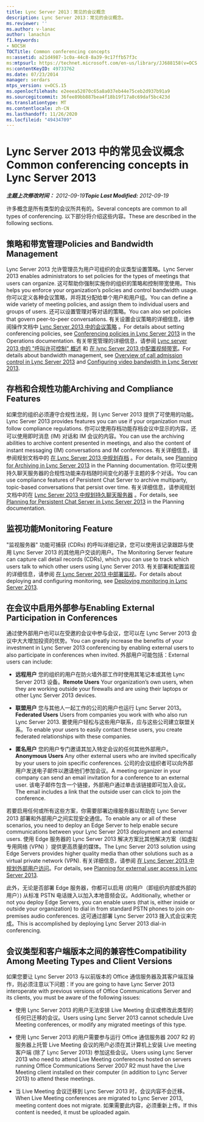 ```yaml
---
title: Lync Server 2013：常见的会议概念
description: Lync Server 2013：常见的会议概念。
ms.reviewer: ''
ms.author: v-lanac
author: lanachin
f1.keywords:
- NOCSH
TOCTitle: Common conferencing concepts
ms:assetid: a21d4987-1c0a-44c8-8a39-9c17ffb57f3c
ms:mtpsurl: https://technet.microsoft.com/en-us/library/JJ688158(v=OCS.15)
ms:contentKeyID: 49733762
ms.date: 07/23/2014
manager: serdars
mtps_version: v=OCS.15
ms.openlocfilehash: e2eeea52070c65a8a037eb44e75ceb2d937b91a9
ms.sourcegitcommit: 36fee89bb887bea4f18b19f17a8c69daf5bc423d
ms.translationtype: MT
ms.contentlocale: zh-CN
ms.lasthandoff: 11/26/2020
ms.locfileid: "49434709"
---
```

# <a name="common-conferencing-concepts-in-lync-server-2013"></a><span data-ttu-id="97708-103">Lync Server 2013 中的常见会议概念</span><span class="sxs-lookup"><span data-stu-id="97708-103">Common conferencing concepts in Lync Server 2013</span></span>

<div data-xmlns="http://www.w3.org/1999/xhtml">

<div class="topic" data-xmlns="http://www.w3.org/1999/xhtml" data-msxsl="urn:schemas-microsoft-com:xslt" data-cs="https://msdn.microsoft.com/">

<div data-asp="https://msdn2.microsoft.com/asp">



</div>

<div id="mainSection">

<div id="mainBody"><span data-ttu-id="97708-104">

<span> </span></span><span class="sxs-lookup"><span data-stu-id="97708-104">

<span> </span></span></span>

<span data-ttu-id="97708-105">_**主题上次修改时间：** 2012-09-19_</span><span class="sxs-lookup"><span data-stu-id="97708-105">_**Topic Last Modified:** 2012-09-19_</span></span>

<span data-ttu-id="97708-106">许多概念是所有类型的会议所共有的。</span><span class="sxs-lookup"><span data-stu-id="97708-106">Several concepts are common to all types of conferencing.</span></span> <span data-ttu-id="97708-107">以下部分将介绍这些内容。</span><span class="sxs-lookup"><span data-stu-id="97708-107">These are described in the following sections.</span></span>

<div>

## <a name="policies-and-bandwidth-management"></a><span data-ttu-id="97708-108">策略和带宽管理</span><span class="sxs-lookup"><span data-stu-id="97708-108">Policies and Bandwidth Management</span></span>

<span data-ttu-id="97708-109">Lync Server 2013 允许管理员为用户可组织的会议类型设置策略。</span><span class="sxs-lookup"><span data-stu-id="97708-109">Lync Server 2013 enables administrators to set policies for the types of meetings that users can organize.</span></span> <span data-ttu-id="97708-110">这可帮助你强制实施你的组织的策略和控制带宽使用。</span><span class="sxs-lookup"><span data-stu-id="97708-110">This helps you enforce your organization’s policies and control bandwidth usage.</span></span> <span data-ttu-id="97708-111">你可以定义各种会议策略，并将其分配给单个用户和用户组。</span><span class="sxs-lookup"><span data-stu-id="97708-111">You can define a wide variety of meeting policies, and assign them to individual users and groups of users.</span></span> <span data-ttu-id="97708-112">还可以设置管理对等对话的策略。</span><span class="sxs-lookup"><span data-stu-id="97708-112">You can also set policies that govern peer-to-peer conversations.</span></span> <span data-ttu-id="97708-113">有关设置会议策略的详细信息，请参阅操作文档中 [Lync Server 2013 中的会议策略](lync-server-2013-conferencing-policies.md) 。</span><span class="sxs-lookup"><span data-stu-id="97708-113">For details about setting conferencing policies, see [Conferencing policies in Lync Server 2013](lync-server-2013-conferencing-policies.md) in the Operations documentation.</span></span> <span data-ttu-id="97708-114">有关带宽管理的详细信息，请参阅 [Lync server 2013 中的 "呼叫许可控制" 概述](lync-server-2013-overview-of-call-admission-control.md) 和 [在 lync Server 2013 中配置视频带宽](lync-server-2013-configuring-video-bandwidth.md)。</span><span class="sxs-lookup"><span data-stu-id="97708-114">For details about bandwidth management, see [Overview of call admission control in Lync Server 2013](lync-server-2013-overview-of-call-admission-control.md) and [Configuring video bandwidth in Lync Server 2013](lync-server-2013-configuring-video-bandwidth.md).</span></span>

</div>

<div>

## <a name="archiving-and-compliance-features"></a><span data-ttu-id="97708-115">存档和合规性功能</span><span class="sxs-lookup"><span data-stu-id="97708-115">Archiving and Compliance Features</span></span>

<span data-ttu-id="97708-116">如果您的组织必须遵守合规性法规，则 Lync Server 2013 提供了可使用的功能。</span><span class="sxs-lookup"><span data-stu-id="97708-116">Lync Server 2013 provides features you can use if your organization must follow compliance regulations.</span></span> <span data-ttu-id="97708-117">你可以使用存档功能存档会议中显示的内容，还可以使用即时消息 (IM) 对话和 IM 会议的内容。</span><span class="sxs-lookup"><span data-stu-id="97708-117">You can use the archiving abilities to archive content presented in meetings, and also the content of instant messaging (IM) conversations and IM conferences.</span></span> <span data-ttu-id="97708-118">有关详细信息，请参阅规划文档中的 [在 Lync Server 2013 中规划存档](lync-server-2013-planning-for-archiving.md) 。</span><span class="sxs-lookup"><span data-stu-id="97708-118">For details, see [Planning for Archiving in Lync Server 2013](lync-server-2013-planning-for-archiving.md) in the Planning documentation.</span></span> <span data-ttu-id="97708-119">你可以使用持久聊天服务器的合规性功能来存档随时间变化的基于主题的多个对话。</span><span class="sxs-lookup"><span data-stu-id="97708-119">You can use compliance features of Persistent Chat Server to archive multiparty, topic-based conversations that persist over time.</span></span> <span data-ttu-id="97708-120">有关详细信息，请参阅规划文档中的在 [Lync Server 2013 中规划持久聊天服务器](lync-server-2013-planning-for-persistent-chat-server.md) 。</span><span class="sxs-lookup"><span data-stu-id="97708-120">For details, see [Planning for Persistent Chat Server in Lync Server 2013](lync-server-2013-planning-for-persistent-chat-server.md) in the Planning documentation.</span></span>

</div>

<div>

## <a name="monitoring-feature"></a><span data-ttu-id="97708-121">监视功能</span><span class="sxs-lookup"><span data-stu-id="97708-121">Monitoring Feature</span></span>

<span data-ttu-id="97708-122">"监视服务器" 功能可捕获 (CDRs) 的呼叫详细记录，您可以使用该记录跟踪与使用 Lync Server 2013 的其他用户交谈的用户。</span><span class="sxs-lookup"><span data-stu-id="97708-122">The Monitoring Server feature can capture call detail records (CDRs), which you can use to track which users talk to which other users using Lync Server 2013.</span></span> <span data-ttu-id="97708-123">有关部署和配置监视的详细信息，请参阅 [在 Lync Server 2013 中部署监视](lync-server-2013-deploying-monitoring.md)。</span><span class="sxs-lookup"><span data-stu-id="97708-123">For details about deploying and configuring monitoring, see [Deploying monitoring in Lync Server 2013](lync-server-2013-deploying-monitoring.md).</span></span>

</div>

<div>

## <a name="enabling-external-participation-in-conferences"></a><span data-ttu-id="97708-124">在会议中启用外部参与</span><span class="sxs-lookup"><span data-stu-id="97708-124">Enabling External Participation in Conferences</span></span>

<span data-ttu-id="97708-125">通过使外部用户也可以在受邀的会议中参与会议，您可以在 Lync Server 2013 会议中大大增加投资的优势。</span><span class="sxs-lookup"><span data-stu-id="97708-125">You can greatly increase the benefits of your investment in Lync Server 2013 conferencing by enabling external users to also participate in conferences when invited.</span></span> <span data-ttu-id="97708-126">外部用户可能包括：</span><span class="sxs-lookup"><span data-stu-id="97708-126">External users can include:</span></span>

  - <span data-ttu-id="97708-127">**远程用户**   您的组织的用户在防火墙外部工作时使用其笔记本或其他 Lync Server 2013 设备。</span><span class="sxs-lookup"><span data-stu-id="97708-127">**Remote Users**   Your organization’s own users, when they are working outside your firewalls and are using their laptops or other Lync Server 2013 devices.</span></span>

  - <span data-ttu-id="97708-128">**联盟用户**   您与其他人一起工作的公司的用户也运行 Lync Server 2013。</span><span class="sxs-lookup"><span data-stu-id="97708-128">**Federated Users**   Users from companies you work with who also run Lync Server 2013.</span></span> <span data-ttu-id="97708-129">要使用户轻松与这些用户联系，应与这些公司建立联盟关系。</span><span class="sxs-lookup"><span data-stu-id="97708-129">To enable your users to easily contact these users, you create federated relationships with these companies.</span></span>

  - <span data-ttu-id="97708-130">**匿名用户**   您的用户专门邀请其加入特定会议的任何其他外部用户。</span><span class="sxs-lookup"><span data-stu-id="97708-130">**Anonymous Users**   Any other external users who are invited specifically by your users to join specific conferences.</span></span> <span data-ttu-id="97708-131">公司的会议组织者可以向外部用户发送电子邮件以邀请他们参加会议。</span><span class="sxs-lookup"><span data-stu-id="97708-131">A meeting organizer in your company can send an email invitation for a conference to an external user.</span></span> <span data-ttu-id="97708-132">该电子邮件包含一个链接，外部用户通过单击该链接即可加入会议。</span><span class="sxs-lookup"><span data-stu-id="97708-132">The email includes a link that the outside user can click to join the conference.</span></span>

<span data-ttu-id="97708-133">若要启用任何或所有这些方案，你需要部署边缘服务器以帮助在 Lync Server 2013 部署和外部用户之间实现安全通信。</span><span class="sxs-lookup"><span data-stu-id="97708-133">To enable any or all of these scenarios, you need to deploy an Edge Server to help enable secure communications between your Lync Server 2013 deployment and external users.</span></span> <span data-ttu-id="97708-134">使用 Edge 服务器的 Lync Server 2013 解决方案比其他解决方案（如虚拟专用网络 (VPN) ）提供更高质量的媒体。</span><span class="sxs-lookup"><span data-stu-id="97708-134">The Lync Server 2013 solution using Edge Servers provides higher quality media than other solutions such as a virtual private network (VPN).</span></span> <span data-ttu-id="97708-135">有关详细信息，请参阅 [在 Lync Server 2013 中规划外部用户访问](lync-server-2013-planning-for-external-user-access.md)。</span><span class="sxs-lookup"><span data-stu-id="97708-135">For details, see [Planning for external user access in Lync Server 2013](lync-server-2013-planning-for-external-user-access.md).</span></span>

<span data-ttu-id="97708-136">此外，无论是否部署 Edge 服务器，你都可以启用 (的用户（即组织内部或外部的用户）) 从标准 PSTN 电话拨入以加入本地音频会议。</span><span class="sxs-lookup"><span data-stu-id="97708-136">Additionally, whether or not you deploy Edge Servers, you can enable users (that is, either inside or outside your organization) to dial in from standard PSTN phones to join on-premises audio conferences.</span></span> <span data-ttu-id="97708-137">这可通过部署 Lync Server 2013 拨入式会议来完成。</span><span class="sxs-lookup"><span data-stu-id="97708-137">This is accomplished by deploying Lync Server 2013 dial-in conferencing.</span></span>

</div>

<div>

## <a name="compatibility-among-meeting-types-and-client-versions"></a><span data-ttu-id="97708-138">会议类型和客户端版本之间的兼容性</span><span class="sxs-lookup"><span data-stu-id="97708-138">Compatibility Among Meeting Types and Client Versions</span></span>

<span data-ttu-id="97708-139">如果您要让 Lync Server 2013 与以前版本的 Office 通信服务器及其客户端互操作，则必须注意以下问题：</span><span class="sxs-lookup"><span data-stu-id="97708-139">If you are going to have Lync Server 2013 interoperate with previous versions of Office Communications Server and its clients, you must be aware of the following issues:</span></span>

  - <span data-ttu-id="97708-140">使用 Lync Server 2013 的用户无法安排 Live Meeting 会议或修改此类型的任何已迁移的会议。</span><span class="sxs-lookup"><span data-stu-id="97708-140">Users using Lync Server 2013 cannot schedule Live Meeting conferences, or modify any migrated meetings of this type.</span></span>

  - <span data-ttu-id="97708-141">使用 Lync Server 2013 的用户需要参与运行 Office 通信服务器 2007 R2 的服务器上托管 Live Meeting 会议的用户必须在其计算机上安装 Live meeting 客户端 (除了 Lync Server 2013) 参加这些会议。</span><span class="sxs-lookup"><span data-stu-id="97708-141">Users using Lync Server 2013 who need to attend Live Meeting conferences hosted on servers running Office Communications Server 2007 R2 must have the Live Meeting client installed on their computer (in addition to Lync Server 2013) to attend these meetings.</span></span>

  - <span data-ttu-id="97708-142">当 Live Meeting 会议迁移到 Lync Server 2013 时，会议内容不会迁移。</span><span class="sxs-lookup"><span data-stu-id="97708-142">When Live Meeting conferences are migrated to Lync Server 2013, meeting content does not migrate.</span></span> <span data-ttu-id="97708-143">如果需要此内容，必须重新上传。</span><span class="sxs-lookup"><span data-stu-id="97708-143">If this content is needed, it must be uploaded again.</span></span>

<span data-ttu-id="97708-144"></div>

</div>

<span> </span>

</div>

</div>

</span><span class="sxs-lookup"><span data-stu-id="97708-144"></div>

</div>

<span> </span>

</div>

</div>

</span></span></div>

